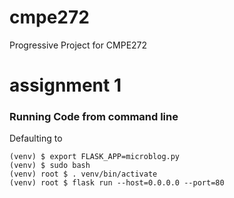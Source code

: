 # cmpe272
Progressive Project for CMPE272 

# assignment 1
###
### Running Code from command line
Defaulting to 
```
(venv) $ export FLASK_APP=microblog.py
(venv) $ sudo bash
(venv) root $ . venv/bin/activate
(venv) root $ flask run --host=0.0.0.0 --port=80
```

